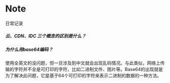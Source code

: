 # Note
日常记录
##### 云、CDN、IDC 三个概念的区别是什么？

##### 为什么用base64编码？
使用全英文的没问题，但一旦涉及到中文就会出现乱码情况。与此类似，网络上传输的字符并不全是可打印的字符，比如二进制文件、图片等。Base64的出现就是为了解决此问题，它是基于64个可打印的字符来表示二进制的数据的一种方法。
